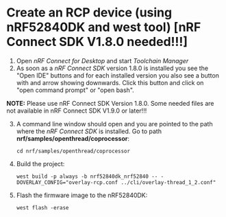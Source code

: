 # Create an RCP device (using nRF52840DK and west tool)  [nRF Connect SDK V1.8.0 needed!!!]

1. Open *nRF Connect for Desktop* and start *Toolchain Manager*
2. As soon as a *nRF Connect SDK* version 1.8.0 is installed you see the "Open IDE" buttons and for each installed version you also see a button with and arrow showing downwards. Click this button and click on "open command prompt" or "open bash".

__NOTE:__ Please use nRF Connect SDK Version 1.8.0. Some needed files are not available in nRF Connect SDK V1.9.0 or later!!!

3. A command line window should open and you are pointed to the path where the *nRF Connect SDK* is installed. Go to path __nrf/samples/openthread/coprocessor__:

       cd nrf/samples/openthread/coprocessor
            
4. Build the project:

       west build -p always -b nrf52840dk_nrf52840 -- -DOVERLAY_CONFIG="overlay-rcp.conf ../cli/overlay-thread_1_2.conf"

5. Flash the firmware image to the nRF52840DK:

       west flash -erase
